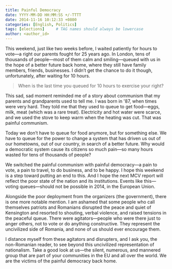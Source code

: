 ```yaml
---
title: Painful Democracy
date: YYYY-MM-DD HH:MM:SS +/-TTTT
date: 2014-11-16 10:12:33 +0800
categories: [English, Politics]
tags: [elections]     # TAG names should always be lowercase
author: <author_id>   
---
```


This weekend, just like two weeks before, I waited patiently for hours to vote—a right our parents fought for 25 years ago. In London, tens of thousands of people—most of them calm and smiling—queued with us in the hope of a better future back home, where they still have family members, friends, businesses. I didn’t get the chance to do it though, unfortunately, after waiting for 10 hours.

> When is the last time you queued for 10 hours to exercise your right?

This sad, sad moment reminded me of a story about communism that my parents and grandparents used to tell me. I was born in '87, when times were very hard. They told me that they used to queue to get food—eggs, milk, meat (which was a rare treat). Electricity and hot water were scarce, and we used the stove to keep warm when the heating was cut. That was painful communism.

Today we don’t have to queue for food anymore, but for something else. We have to queue for the power to change a system that has driven us out of our hometowns, out of our country, in search of a better future. Why would a democratic system cause its citizens so much pain—so many hours wasted for tens of thousands of people?

We switched the painful communism with painful democracy—a pain to vote, a pain to travel, to do business, and to be happy. I hope this weekend is a step toward putting an end to this. And I hope the next MCV report will reflect the poor state of the nation and its institutions. Events like this—voting queues—should not be possible in 2014, in the European Union.

Alongside the poor deployment from the organizers (the government), there is one more notable mention. I am ashamed that some people who call themselves patriots and Romanians disrupted the peace and quiet of Kensington and resorted to shouting, verbal violence, and raised tensions in the peaceful queue. There were agitators—people who were there just to anger others, not to vote or do anything constructive. They represent the uncivilized side of Romania, and none of us should ever encourage them.

I distance myself from these agitators and disrupters, and I ask you, the non-Romanian reader, to see beyond this uncivilized representation of nationalism. Take a good look at us—the silent, numerous, and mannered group that are part of your communities in the EU and all over the world. We are the victims of the painful democracy back home.